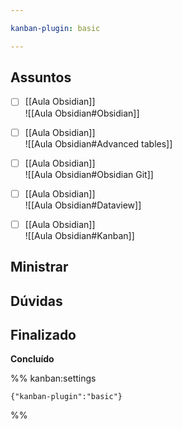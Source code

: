 ```yaml
---

kanban-plugin: basic

---
```


## Assuntos

- [ ] [[Aula Obsidian]]<br>![[Aula Obsidian#Obsidian]]
- [ ] [[Aula Obsidian]]<br>![[Aula Obsidian#Advanced tables]]
- [ ] [[Aula Obsidian]]<br>![[Aula Obsidian#Obsidian Git]]
- [ ] [[Aula Obsidian]]<br>![[Aula Obsidian#Dataview]]
- [ ] [[Aula Obsidian]]<br>![[Aula Obsidian#Kanban]]


## Ministrar



## Dúvidas



## Finalizado

**Concluído**




%% kanban:settings
```
{"kanban-plugin":"basic"}
```
%%